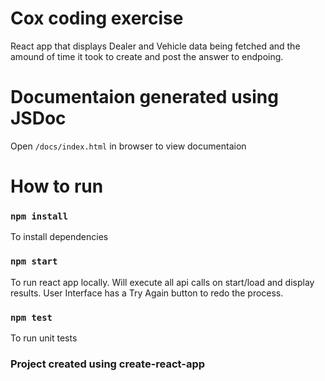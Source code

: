# Cox coding exercise

React app that displays Dealer and Vehicle data being fetched and
the amound of time it took to create and post the answer to endpoing.

# Documentaion generated using JSDoc

Open `/docs/index.html` in browser to view documentaion

# How to run

### `npm install`

To install dependencies

### `npm start`

To run react app locally. Will execute all api calls on start/load and display results.
User Interface has a Try Again button to redo the process.

### `npm test`

To run unit tests

### Project created using create-react-app
